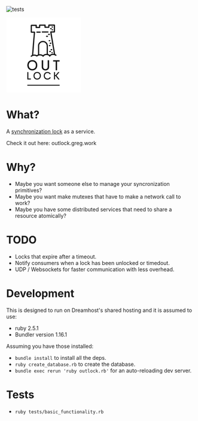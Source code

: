 ![tests](https://github.com/g-re-g/outlock/actions/workflows/ruby-tests.yml/badge.svg)

<img src="https://raw.githubusercontent.com/g-re-g/outlock/main/public/logo-light-square.png" width="200px">

# What?
A [synchronization lock](https://en.wikipedia.org/wiki/Lock_(computer_science)) as a service.

Check it out here: outlock.greg.work

# Why?
* Maybe you want someone else to manage your syncronization primitives?
* Maybe you want make mutexes that have to make a network call to work?
* Maybe you have some distributed services that need to share a resource atomically?

# TODO
* Locks that expire after a timeout.
* Notify consumers when a lock has been unlocked or timedout.
* UDP / Websockets for faster communication with less overhead.

# Development

This is designed to run on Dreamhost's shared hosting and it is assumed to use:
* ruby 2.5.1
* Bundler version 1.16.1

Assuming you have those installed:

* `bundle install` to install all the deps.
* `ruby create_database.rb` to create the database.
* `bundle exec rerun 'ruby outlock.rb'` for an auto-reloading dev server.

# Tests

* `ruby tests/basic_functionality.rb`
